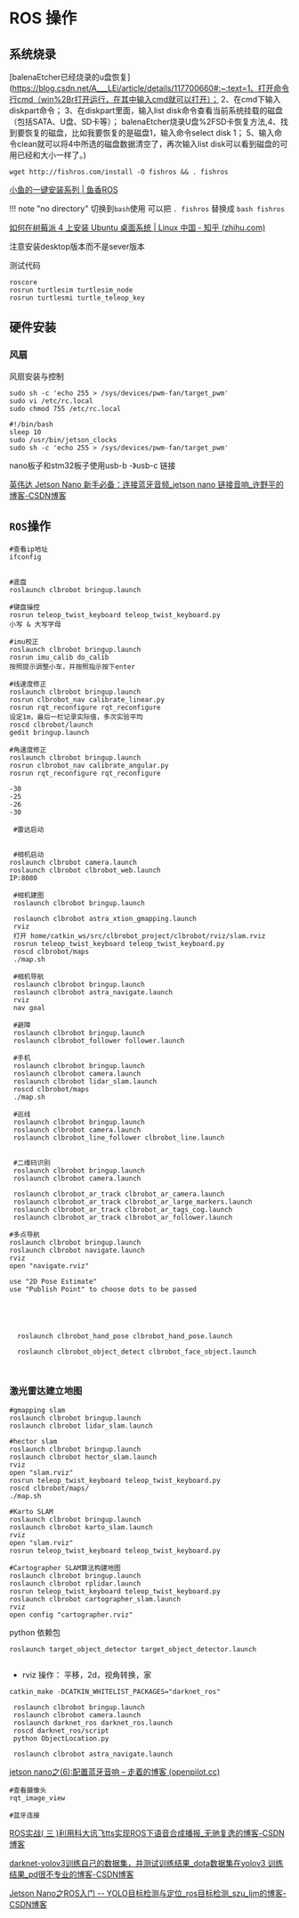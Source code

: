 # ROS 操作
## 系统烧录

[balenaEtcher已经烧录的u盘恢复](https://blog.csdn.net/A___LEi/article/details/117700660#:~:text=1、打开命令行cmd（win%2Br打开运行，在其中输入cmd就可以打开）； 2、在cmd下输入diskpart命令； 3、在diskpart里面，输入list disk命令查看当前系统挂载的磁盘（包括SATA、U盘、SD卡等）； balenaEtcher烧录U盘%2FSD卡恢复方法,4、找到要恢复的磁盘，比如我要恢复的是磁盘1，输入命令select disk 1； 5、输入命令clean就可以将4中所选的磁盘数据清空了，再次输入list disk可以看到磁盘的可用已经和大小一样了。)

```shell
wget http://fishros.com/install -O fishros && . fishros
```
[小鱼的一键安装系列 | 鱼香ROS](https://fishros.org.cn)

!!! note "no directory"
    切换到`bash`使用 可以把 `. fishros` 替换成 `bash fishros`


[如何在树莓派 4 上安装 Ubuntu 桌面系统 | Linux 中国 - 知乎 (zhihu.com)](https://zhuanlan.zhihu.com/p/413743940)

注意安装desktop版本而不是sever版本

测试代码
```shell
roscore
rosrun turtlesim turtlesim_node
rosrun turtlesmi turtle_teleop_key
```



## 硬件安装

### 风扇
风扇安装与控制

```
sudo sh -c 'echo 255 > /sys/devices/pwm-fan/target_pwm'
sudo vi /etc/rc.local
sudo chmod 755 /etc/rc.local
```

```
#!/bin/bash
sleep 10
sudo /usr/bin/jetson_clocks
sudo sh -c 'echo 255 > /sys/devices/pwm-fan/target_pwm'
```



nano板子和stm32板子使用usb-b -》usb-c 链接

[英伟达 Jetson Nano 新手必备：连接蓝牙音频_jetson nano 链接音响_许野平的博客-CSDN博客](https://blog.csdn.net/quicmous/article/details/115174779)

## 



## `ROS`操作

````shell
#查看ip地址
ifconfig


#底盘
roslaunch clbrobot bringup.launch

#键盘操控
rosrun teleop_twist_keyboard teleop_twist_keyboard.py
小写 & 大写字母

#imu校正
roslaunch clbrobot bringup.launch
rosrun imu_calib do_calib
按照提示调整小车，并按照指示按下enter

#线速度修正
roslaunch clbrobot bringup.launch
rosrun clbrobot_nav calibrate_linear.py
rosrun rqt_reconfigure rqt_reconfigure
设定1m，最后一栏记录实际值，多次实验平均
roscd clbrobot/launch
gedit bringup.launch

#角速度修正
roslaunch clbrobot bringup.launch
rosrun clbrobot_nav calibrate_angular.py
rosrun rqt_reconfigure rqt_reconfigure

-30
-25
-26
-30

 #雷达启动


 #相机启动
roslaunch clbrobot camera.launch
roslaunch clbrobot clbrobot_web.launch
IP:8080

 #相机建图
 roslaunch clbrobot bringup.launch
 
 roslaunch clbrobot astra_xtion_gmapping.launch
 rviz
 打开 home/catkin_ws/src/clbrobot_project/clbrobot/rviz/slam.rviz
 rosrun teleop_twist_keyboard teleop_twist_keyboard.py
 roscd clbrobot/maps
 ./map.sh
 
 #相机导航
 roslaunch clbrobot bringup.launch
 roslaunch clbrobot astra_navigate.launch
 rviz
 nav goal
 
 #避障
 roslaunch clbrobot bringup.launch
 roslaunch clbrobot_follower follower.launch
 
 #手机
 roslaunch clbrobot bringup.launch
 roslaunch clbrobot camera.launch
 roslaunch clbrobot lidar_slam.launch
 roscd clbrobot/maps
 ./map.sh
 
 #巡线
 roslaunch clbrobot bringup.launch
 roslaunch clbrobot camera.launch
 roslaunch clbrobot_line_follower clbrobot_line.launch
 
 
 #二维码识别
 roslaunch clbrobot bringup.launch
 roslaunch clbrobot camera.launch
 
 roslaunch clbrobot_ar_track clbrobot_ar_camera.launch
 roslaunch clbrobot_ar_track clbrobot_ar_large_markers.launch
 roslaunch clbrobot_ar_track clbrobot_ar_tags_cog.launch
 roslaunch clbrobot_ar_track clbrobot_ar_follower.launch
 
#多点导航
roslaunch clbrobot bringup.launch
roslaunch clbrobot navigate.launch
rviz
open "navigate.rviz"

use "2D Pose Estimate"
use "Publish Point" to choose dots to be passed

  
 
 
 
  roslaunch clbrobot_hand_pose clbrobot_hand_pose.launch
  
  roslaunch clbrobot_object_detect clbrobot_face_object.launch
  
  
````



### 激光雷达建立地图

```shell
#gmapping slam
roslaunch clbrobot bringup.launch
roslaunch clbrobot lidar_slam.launch

#hector slam
roslaunch clbrobot bringup.launch
roslaunch clbrobot hector_slam.launch
rviz
open "slam.rviz"
rosrun teleop_twist_keyboard teleop_twist_keyboard.py
roscd clbrobot/maps/
./map.sh

#Karto SLAM
roslaunch clbrobot bringup.launch
roslaunch clbrobot karto_slam.launch
rviz
open "slam.rviz"
rosrun teleop_twist_keyboard teleop_twist_keyboard.py

#Cartographer SLAM算法构建地图
roslaunch clbrobot bringup.launch
roslaunch clbrobot rplidar.launch
rosrun teleop_twist_keyboard teleop_twist_keyboard.py
roslaunch clbrobot cartographer_slam.launch
rviz
open config "cartographer.rviz"
```

python 依赖包

```
roslaunch target_object_detector target_object_detector.launch
```

```

```

- rviz 操作： 平移，2d，视角转换，家



```shell
catkin_make -DCATKIN_WHITELIST_PACKAGES="darknet_ros"

 roslaunch clbrobot bringup.launch
 roslaunch clbrobot camera.launch
 roslaunch darknet_ros darknet_ros.launch
 roscd darknet_ros/script
 python ObjectLocation.py
 
 roslaunch clbrobot astra_navigate.launch
```

[jetson nano之(6):配置蓝牙音响 – 走着的博客 (openpilot.cc)](https://blog.openpilot.cc/archives/2307)

```
#查看摄像头
rqt_image_view

#蓝牙连接
```

[ROS实战( 三 )利用科大讯飞tts实现ROS下语音合成播报_无驰复逸的博客-CSDN博客](https://blog.csdn.net/weixin_40522162/article/details/80525758)



[darknet-yolov3训练自己的数据集，并测试训练结果_dota数据集在yolov3 训练结果_pd很不专业的博客-CSDN博客](https://blog.csdn.net/qq_42145185/article/details/105816128)

[Jetson Nano之ROS入门 -- YOLO目标检测与定位_ros目标检测_szu_ljm的博客-CSDN博客](https://blog.csdn.net/m0_55202222/article/details/132016297)





# 
